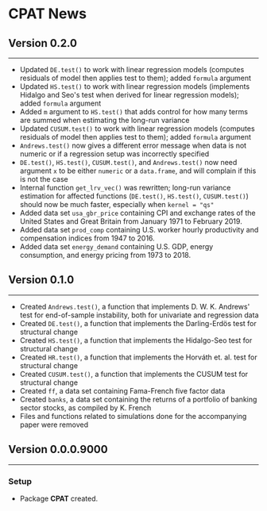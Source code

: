 # CPAT News

## Version 0.2.0
---

- Updated `DE.test()` to work with linear regression models (computes residuals
    of model then applies test to them); added `formula` argument
- Updated `HS.test()` to work with linear regression models (implements Hidalgo
    and Seo's test when derived for linear regression models); added `formula`
    argument
- Added `m` argument to `HS.test()` that adds control for how many terms are
    summed when estimating the long-run variance
- Updated `CUSUM.test()` to work with linear regression models (computes
    residuals of model then applies test to them); added `formula` argument
- `Andrews.test()` now gives a different error message when data is not numeric
    or if a regression setup was incorrectly specified
- `DE.test()`, `HS.test()`, `CUSUM.test()`, and `Andrews.test()` now need
    argument `x` to be either `numeric` or a `data.frame`, and will complain if
    this is not the case
- Internal function `get_lrv_vec()` was rewritten; long-run variance estimation
    for affected functions (`DE.test()`, `HS.test()`, `CUSUM.test()`) should now
    be much faster, especially when `kernel = "qs"`
- Added data set `usa_gbr_price` containing CPI and exchange rates of the United
    States and Great Britain from January 1971 to February 2019.
- Added data set `prod_comp` containing U.S. worker hourly productivity and
    compensation indices from 1947 to 2016.
- Added data set `energy_demand` containing U.S. GDP, energy consumption, and
    energy pricing from 1973 to 2018.

## Version 0.1.0
---

- Created `Andrews.test()`, a function that implements D. W. K. Andrews' test
    for end-of-sample instability, both for univariate and regression data
- Created `DE.test()`, a function that implements the Darling-Erdös test for
    structural change
- Created `HS.test()`, a function that implements the Hidalgo-Seo test for
    structural change
- Created `HR.test()`, a function that implements the Horváth et. al. test for
    structural change
- Created `CUSUM.test()`, a function that implements the CUSUM test for
    structural change
- Created `ff`, a data set containing Fama-French five factor data
- Created `banks`, a data set containing the returns of a portfolio of banking
    sector stocks, as compiled by K. French
- Files and functions related to simulations done for the accompanying paper
    were removed

## Version 0.0.0.9000
---

### Setup

- Package **CPAT** created.
